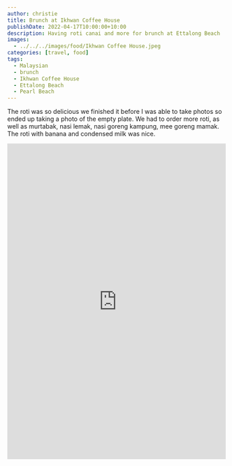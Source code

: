 ```yaml
---
author: christie
title: Brunch at Ikhwan Coffee House
publishDate: 2022-04-17T10:00:00+10:00
description: Having roti canai and more for brunch at Ettalong Beach
images:
  - ../../../images/food/Ikhwan Coffee House.jpeg
categories: [travel, food]
tags:
  - Malaysian
  - brunch
  - Ikhwan Coffee House
  - Ettalong Beach
  - Pearl Beach
---
```


The roti was so delicious we finished it before I was able to take photos so ended up taking a photo of the empty plate. We had to order more roti, as well as murtabak, nasi lemak, nasi goreng kampung, mee goreng mamak. The roti with banana and condensed milk was nice.

<iframe src="https://www.facebook.com/plugins/post.php?href=https%3A%2F%2Fwww.facebook.com%2Fchris1.tham%2Fposts%2Fpfbid0VY62Mwkgvb54WCD2iBd5L8Pv88r1XuaoYS7dcNqBvtujTkfEWfnu1ZF2p1EtAn6yl&show_text=true&width=500" width="500" height="723" style="border:none;overflow:hidden" scrolling="no" frameborder="0" allowfullscreen="true" allow="autoplay; clipboard-write; encrypted-media; picture-in-picture; web-share"></iframe>
